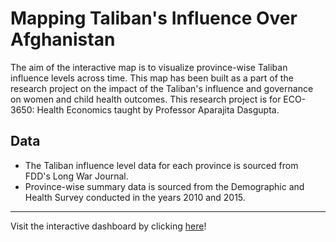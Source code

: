 # Mapping Taliban's Influence Over Afghanistan

The aim of the interactive map is to visualize province-wise Taliban influence levels across time. This map has been built as a part of the research project on the impact of the Taliban's influence and governance on women and child health outcomes.  This research project is for ECO-3650: Health Economics taught by Professor Aparajita Dasgupta. 

## Data

- The Taliban influence level data for each province is sourced from FDD's Long War Journal.
- Province-wise summary data is sourced from the Demographic and Health Survey conducted in the years 2010 and 2015.

---
Visit the interactive dashboard by clicking [here](https://taliban-healthecon21.netlify.app/)!
